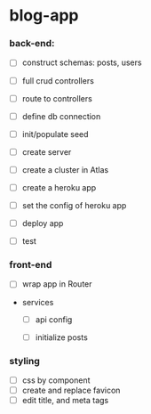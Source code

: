 # blog-app

### back-end:
 - [ ] construct schemas: posts, users
 - [ ] full crud controllers
 - [ ] route to controllers
 - [ ] define db connection
 - [ ] init/populate seed
 - [ ] create server
 - [ ] create a cluster in Atlas
 - [ ] create a heroku app
 - [ ] set the config of heroku app
 - [ ] deploy app
 - [ ] test


### front-end
- [ ] wrap app in Router
- services
  - [ ] api config
  - [ ] initialize posts


### styling
- [ ] css by component
- [ ] create and replace favicon
- [ ] edit title, and meta tags
